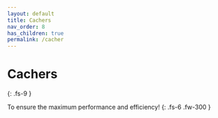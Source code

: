 ```yaml
---
layout: default
title: Cachers
nav_order: 8
has_children: true
permalink: /cacher
---
```


# Cachers
{: .fs-9 }

To ensure the maximum performance and efficiency!
{: .fs-6 .fw-300 }